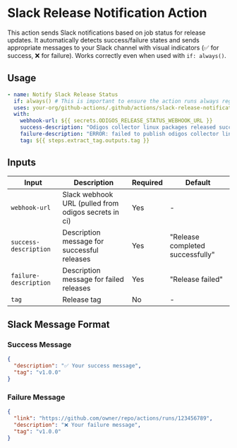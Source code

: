 # Slack Release Notification Action

This action sends Slack notifications based on job status for release updates. It automatically detects success/failure states and sends appropriate messages to your Slack channel with visual indicators (✅ for success, ❌ for failure). Works correctly even when used with `if: always()`.

## Usage

```yaml
- name: Notify Slack Release Status
  if: always() # This is important to ensure the action runs always regardless of job status
  uses: your-org/github-actions/.github/actions/slack-release-notification@main
  with:
    webhook-url: ${{ secrets.ODIGOS_RELEASE_STATUS_WEBHOOK_URL }}
    success-description: "Odigos collector linux packages released successfully"
    failure-description: "ERROR: failed to publish odigos collector linux packages"
    tag: ${{ steps.extract_tag.outputs.tag }}
```

## Inputs

| Input | Description | Required | Default |
|-------|-------------|----------|---------|
| `webhook-url` | Slack webhook URL (pulled from odigos secrets in ci) | Yes | - |
| `success-description` | Description message for successful releases | Yes | "Release completed successfully" |
| `failure-description` | Description message for failed releases | Yes | "Release failed" |
| `tag` | Release tag | No | - |

## Slack Message Format

### Success Message
```json
{
  "description": "✅ Your success message",
  "tag": "v1.0.0"
}
```

### Failure Message
```json
{
  "link": "https://github.com/owner/repo/actions/runs/123456789",
  "description": "❌ Your failure message",
  "tag": "v1.0.0"
}
```
